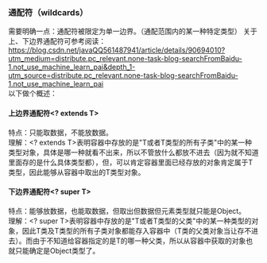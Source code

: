 




### 通配符（wildcards） 
需要明确一点：通配符被限定为单一边界。（通配范围内的某一种特定类型）
关于上、下边界通配符可参考阅读：https://blog.csdn.net/javaQQ561487941/article/details/90694010?utm_medium=distribute.pc_relevant.none-task-blog-searchFromBaidu-1.not_use_machine_learn_pai&depth_1-utm_source=distribute.pc_relevant.none-task-blog-searchFromBaidu-1.not_use_machine_learn_pai  
以下做个概述：
#### 上边界通配符<? extends T>  
特点：只能取数据，不能放数据。  
理解：<? extends T>表明容器中存放的是"T或者T类型的所有子类"中的某一种类型对象，具体是哪一种就看不出来，所以不管放什么都放不进去（因为就不知道里面存的是什么具体类型都），但，可以肯定容器里面已经存放的对象肯定属于T类型，因此能够从容器中取出的T类型对象。  


#### 下边界通配符<? super T>  
特点：能够放数据，也能取数据，但取出但数据但元素类型就只能是Object。  
理解：<? super T>表明容器中存放的是"T或者T类型的父类"中的某一种类型的对象，因此T类及T类型的所有子类对象都能存入容器中（T类的父类对象当让存不进去）。而由于不知道给容器指定的是T的哪一种父类，所以从容器中获取的对象也就只能确定是Object类型了。




